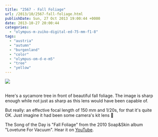 ```yaml
---
title: "2567 - Fall Foliage"
url: /2013/10/2567-fall-foliage.html
publishDate: Sun, 27 Oct 2013 19:00:44 +0000
date: 2013-10-27 20:00:44
categories: 
  - "olympus-m-zuiko-digital-ed-75-mm-f1-8"
tags: 
  - "austria"
  - "autumn"
  - "burgenland"
  - "color"
  - "olympus-om-d-e-m5"
  - "tree"
  - "yellow"
---
```

<div class="container">
<div class="center"><a target="_blank" href="https://d25zfm9zpd7gm5.cloudfront.net/1200x1200/2013/20131020_172058_lr.jpg"><img src="https://d25zfm9zpd7gm5.cloudfront.net/0600x0600/2013/20131020_172058_lr.jpg" /></a></div>
</div>
<br />

Here's a sycamore tree in front of beautiful fall foliage. The image is sharp enough while not just as sharp as this lens would have been capable of.

 But really: an effective focal length of 150&nbsp;mm and 1/20s, for that it's quite OK. Just imagine it had been some camera's kit lens 🙂

The Song of the Day is "Fall Foliage" from the 2010 Soap&amp;Skin album "Lovetune For Vacuum". Hear it on <a href="http://www.youtube.com/watch?v=LUZ-TVjHEkA" target="_blank">YouTube</a>.
